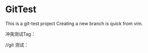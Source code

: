 # GitTest

This is a git-test project
Creating a new branch is quick from vim.


冲突测试Tag：
	
//git 测试：
